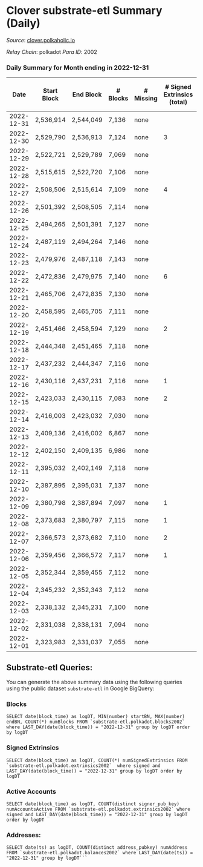 # Clover substrate-etl Summary (Daily)

_Source_: [clover.polkaholic.io](https://clover.polkaholic.io)

*Relay Chain*: polkadot
*Para ID*: 2002



### Daily Summary for Month ending in 2022-12-31


| Date | Start Block | End Block | # Blocks | # Missing | # Signed Extrinsics (total) | # Active Accounts | # Addresses with Balances | # Events | # Transfers | # XCM Transfers In | # XCM Transfers Out |
| ---- | ----------- | --------- | -------- | --------- | --------------------------- | ----------------- | ------------------------- | -------- | ----------- | ------------------ | ------------------- |
| 2022-12-31 | 2,536,914 | 2,544,049 | 7,136 | none  |  | 13 | 3,984 | 15,563 | 12 ($416.22) |   |   |
| 2022-12-30 | 2,529,790 | 2,536,913 | 7,124 | none  | 3 | 3 | 3,984 | 15,765 | 29 ($3,969.66) |   |   |
| 2022-12-29 | 2,522,721 | 2,529,789 | 7,069 | none  |  | 30 | 3,973 | 15,873 | 33 ($2,881.87) |   |   |
| 2022-12-28 | 2,515,615 | 2,522,720 | 7,106 | none  |  | 25 | 3,965 | 15,904 | 25 ($11,126.58) |   |   |
| 2022-12-27 | 2,508,506 | 2,515,614 | 7,109 | none  | 4 | 2 | 3,963 | 15,746 | 27 ($1,648.76) |   | 1 ($1.97) |
| 2022-12-26 | 2,501,392 | 2,508,505 | 7,114 | none  |  | 19 | 3,963 | 15,522 | 21 ($633.29) |   |   |
| 2022-12-25 | 2,494,265 | 2,501,391 | 7,127 | none  |  | 21 |  | 15,775 | 17 ($3,548.34) |   |   |
| 2022-12-24 | 2,487,119 | 2,494,264 | 7,146 | none  |  |  |  | 15,482 | 6 ($42.77) |   |   |
| 2022-12-23 | 2,479,976 | 2,487,118 | 7,143 | none  |  |  |  | 15,686 | 17 ($3,295.24) |   |   |
| 2022-12-22 | 2,472,836 | 2,479,975 | 7,140 | none  | 6 | 2 |  | 15,847 | 21 ($130.65) |   |   |
| 2022-12-21 | 2,465,706 | 2,472,835 | 7,130 | none  |  |  |  | 15,719 | 11 ($162.32) |   |   |
| 2022-12-20 | 2,458,595 | 2,465,705 | 7,111 | none  |  |  |  | 15,739 | 10 ($233.26) |   |   |
| 2022-12-19 | 2,451,466 | 2,458,594 | 7,129 | none  | 2 | 1 |  | 15,867 | 18 ($11,862.02) |   |   |
| 2022-12-18 | 2,444,348 | 2,451,465 | 7,118 | none  |  |  |  | 16,098 | 47 ($6,050.01) |   |   |
| 2022-12-17 | 2,437,232 | 2,444,347 | 7,116 | none  |  | 21 | 3,951 | 15,831 | 15 ($3,200.64) |   |   |
| 2022-12-16 | 2,430,116 | 2,437,231 | 7,116 | none  | 1 | 1 | 3,950 | 16,176 | 33 ($2,916.61) |   |   |
| 2022-12-15 | 2,423,033 | 2,430,115 | 7,083 | none  | 2 | 1 |  | 15,702 | 25 ($168,352.88) |   |   |
| 2022-12-14 | 2,416,003 | 2,423,032 | 7,030 | none  |  |  | 3,947 | 15,451 | 11 ($713.04) |   |   |
| 2022-12-13 | 2,409,136 | 2,416,002 | 6,867 | none  |  | 18 | 3,946 | 15,775 | 41 ($48,105.66) |   |   |
| 2022-12-12 | 2,402,150 | 2,409,135 | 6,986 | none  |  | 22 |  | 15,762 | 35 ($4,165.91) |   |   |
| 2022-12-11 | 2,395,032 | 2,402,149 | 7,118 | none  |  | 17 |  | 16,354 | 28 ($2,480.01) |   |   |
| 2022-12-10 | 2,387,895 | 2,395,031 | 7,137 | none  |  |  |  | 15,598 | 15 ($187.85) |   |   |
| 2022-12-09 | 2,380,798 | 2,387,894 | 7,097 | none  | 1 | 1 |  | 15,698 | 27 ($1,814.47) |   | 1 ($0.42) |
| 2022-12-08 | 2,373,683 | 2,380,797 | 7,115 | none  | 1 | 1 | 3,929 | 15,894 | 31 ($2,840.24) |   | 1 ($0.38) |
| 2022-12-07 | 2,366,573 | 2,373,682 | 7,110 | none  | 2 | 2 |  | 15,883 | 33 ($92,988.32) |   |   |
| 2022-12-06 | 2,359,456 | 2,366,572 | 7,117 | none  | 1 | 1 |  | 16,103 | 53 ($535.65) |   |   |
| 2022-12-05 | 2,352,344 | 2,359,455 | 7,112 | none  |  |  |  | 15,915 | 32 ($1,710.36) |   |   |
| 2022-12-04 | 2,345,232 | 2,352,343 | 7,112 | none  |  |  |  | 15,119 | 24 ($491.54) |   |   |
| 2022-12-03 | 2,338,132 | 2,345,231 | 7,100 | none  |  |  |  | 16,109 | 55 ($2,770.81) |   |   |
| 2022-12-02 | 2,331,038 | 2,338,131 | 7,094 | none  |  |  |  | 16,159 | 69 ($2,052.94) |   |   |
| 2022-12-01 | 2,323,983 | 2,331,037 | 7,055 | none  |  |  |  | 15,921 | 31 ($130.43) |   |   |

## Substrate-etl Queries:
You can generate the above summary data using the following queries using the public dataset `substrate-etl` in Google BigQuery:


### Blocks
```
SELECT date(block_time) as logDT, MIN(number) startBN, MAX(number) endBN, COUNT(*) numBlocks FROM `substrate-etl.polkadot.blocks2002`  where LAST_DAY(date(block_time)) = "2022-12-31" group by logDT order by logDT
```


### Signed Extrinsics
```
SELECT date(block_time) as logDT, COUNT(*) numSignedExtrinsics FROM `substrate-etl.polkadot.extrinsics2002`  where signed and LAST_DAY(date(block_time)) = "2022-12-31" group by logDT order by logDT
```


### Active Accounts
```
SELECT date(block_time) as logDT, COUNT(distinct signer_pub_key) numAccountsActive FROM `substrate-etl.polkadot.extrinsics2002` where signed and LAST_DAY(date(block_time)) = "2022-12-31" group by logDT order by logDT
```


### Addresses:
```
SELECT date(ts) as logDT, COUNT(distinct address_pubkey) numAddress FROM `substrate-etl.polkadot.balances2002` where LAST_DAY(date(ts)) = "2022-12-31" group by logDT```

